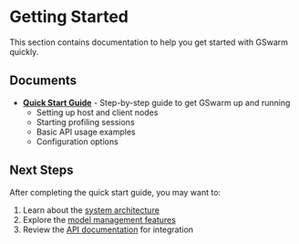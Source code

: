 # Getting Started

This section contains documentation to help you get started with GSwarm quickly.

## Documents

- [**Quick Start Guide**](Quick-Start.md) - Step-by-step guide to get GSwarm up and running
  - Setting up host and client nodes
  - Starting profiling sessions
  - Basic API usage examples
  - Configuration options

## Next Steps

After completing the quick start guide, you may want to:

1. Learn about the [system architecture](../architecture/Architecture.md)
2. Explore the [model management features](../guides/README_gsmodel.md)
3. Review the [API documentation](../api-reference/) for integration
